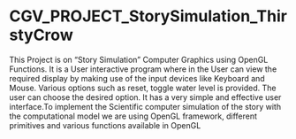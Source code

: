 # CGV_PROJECT_StorySimulation_ThirstyCrow
This Project is on “Story Simulation” Computer Graphics using OpenGL Functions. It is a User interactive program where in the User can view the required display by making use of the input devices like Keyboard and Mouse. Various options such as reset, toggle water level is provided. The user can choose the desired option. It has a very simple and effective user interface.To implement the Scientific computer simulation of the story with the computational model we are using OpenGL framework, different primitives and various functions available in OpenGL
